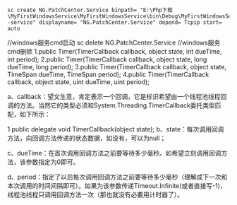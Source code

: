     sc create NG.PatchCenter.Service binpath= "E:\Php下载\MyFirstWindowsService\MyFirstWindowsService\bin\Debug\MyFirstWindowsService.exe -service" displayname= "NG.PatchCenter.Service" depend= Tcpip start= auto 
//windows服务cmd启动
    sc delete NG.PatchCenter.Service
//windows服务cmd删除
1.public Timer(TimerCallback callback, object state, int dueTime, int period);
2.public Timer(TimerCallback callback, object state, long dueTime, long period);
3.public Timer(TimerCallback callback, object state, TimeSpan dueTime, TimeSpan period);
4.public Timer(TimerCallback callback, object state, uint dueTime, uint period);

a、callback：望文生意，肯定表示一个回调，它是标识希望由一个线程池线程回调的方法。当然它的类型必须和System.Threading.TimerCallback委托类型匹配，如下所示：

1
public delegate void TimerCallback(object state);
b、state：每次调用回调方法，向回调方法传递的状态数据，如没有，可以为null；

c、dueTime：在首次调用回调方法之前要等待多少毫秒。如希望立刻调用回调方法，该参数指定为0即可。

d、period：指定了以后每次调用回调方法之前要等待多少毫秒（理解成下一次和本次调用的时间间隔即可）。如果为该参数传递Timeout.Infinite(或者直接写-1)，线程池线程只调用回调方法一次（那也就没有必要用计时器了）。